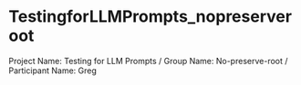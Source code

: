 # TestingforLLMPrompts_nopreserveroot
Project Name: Testing for LLM Prompts / Group Name: No-preserve-root / Participant Name: Greg
